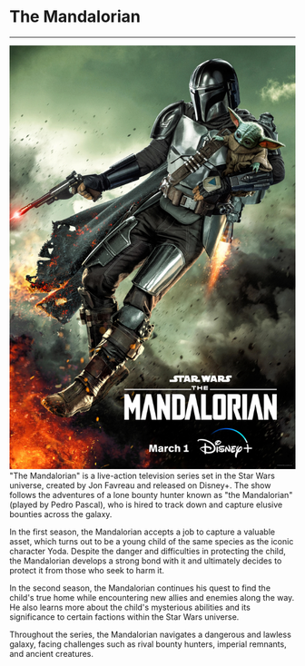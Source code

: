 # The Mandalorian

---

![theMandalorianPoster](img/mandalorian.jpg)
"The Mandalorian" is a live-action television series set
in the Star Wars universe, created by Jon Favreau and
released on Disney+. The show follows the adventures of a
lone bounty hunter known as "the Mandalorian" (played by
Pedro Pascal), who is hired to track down and capture elusive
bounties across the galaxy.

In the first season, the Mandalorian accepts a job to capture
a valuable asset, which turns out to be a young child of the same
species as the iconic character Yoda. Despite the danger and
difficulties in protecting the child, the Mandalorian develops
a strong bond with it and ultimately decides to protect it from
those who seek to harm it.

In the second season, the Mandalorian continues his quest to find
the child's true home while encountering new allies and enemies
along the way. He also learns more about the child's mysterious
abilities and its significance to certain factions within the Star
Wars universe.

Throughout the series, the Mandalorian navigates a dangerous and 
lawless galaxy, facing challenges such as rival bounty hunters, 
imperial remnants, and ancient creatures.